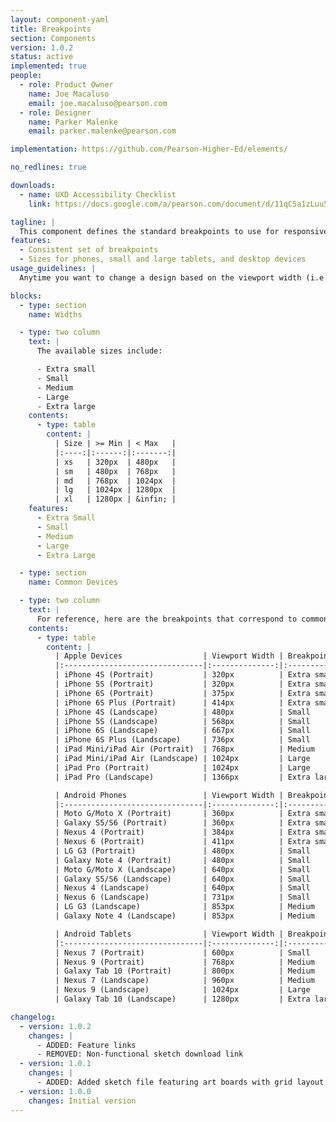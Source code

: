 ```yaml
---
layout: component-yaml
title: Breakpoints
section: Components
version: 1.0.2
status: active
implemented: true
people:
  - role: Product Owner
    name: Joe Macaluso
    email: joe.macaluso@pearson.com
  - role: Designer
    name: Parker Malenke
    email: parker.malenke@pearson.com

implementation: https://github.com/Pearson-Higher-Ed/elements/

no_redlines: true

downloads:
  - name: UXD Accessibility Checklist
    link: https://docs.google.com/a/pearson.com/document/d/11qC5a1zLuu5lreiNUSSX3djjS_KGsZxvg7H5TRyvFeU/edit?usp=sharing

tagline: |
  This component defines the standard breakpoints to use for responsive design.
features:
  - Consistent set of breakpoints
  - Sizes for phones, small and large tablets, and desktop devices
usage_guidelines: |
  Anytime you want to change a design based on the viewport width (i.e. use a media query) use the predefined widths provided by this component.

blocks:
  - type: section
    name: Widths

  - type: two column
    text: |
      The available sizes include:

      - Extra small
      - Small
      - Medium
      - Large
      - Extra large
    contents:
      - type: table
        content: |
          | Size | >= Min | < Max   |
          |:----:|:------:|:-------:|
          | xs   | 320px  | 480px   |
          | sm   | 480px  | 768px   |
          | md   | 768px  | 1024px  |
          | lg   | 1024px | 1280px  |
          | xl   | 1280px | &infin; |
    features:
      - Extra Small
      - Small
      - Medium
      - Large
      - Extra Large

  - type: section
    name: Common Devices

  - type: two column
    text: |
      For reference, here are the breakpoints that correspond to common devices.
    contents:
      - type: table
        content: |
          | Apple Devices                  | Viewport Width | Breakpoint  |
          |:-------------------------------|:--------------:|:-----------:|
          | iPhone 4S (Portrait)           | 320px          | Extra small |
          | iPhone 5S (Portrait)           | 320px          | Extra small |
          | iPhone 6S (Portrait)           | 375px          | Extra small |
          | iPhone 6S Plus (Portrait)      | 414px          | Extra small |
          | iPhone 4S (Landscape)          | 480px          | Small       |
          | iPhone 5S (Landscape)          | 568px          | Small       |
          | iPhone 6S (Landscape)          | 667px          | Small       |
          | iPhone 6S Plus (Landscape)     | 736px          | Small       |
          | iPad Mini/iPad Air (Portrait)  | 768px          | Medium      |
          | iPad Mini/iPad Air (Landscape) | 1024px         | Large       |
          | iPad Pro (Portrait)            | 1024px         | Large       |
          | iPad Pro (Landscape)           | 1366px         | Extra large |

          | Android Phones                 | Viewport Width | Breakpoint  |
          |:-------------------------------|:--------------:|:-----------:|
          | Moto G/Moto X (Portrait)       | 360px          | Extra small |
          | Galaxy S5/S6 (Portrait)        | 360px          | Extra small |
          | Nexus 4 (Portrait)             | 384px          | Extra small |
          | Nexus 6 (Portrait)             | 411px          | Extra small |
          | LG G3 (Portrait)               | 480px          | Small       |
          | Galaxy Note 4 (Portrait)       | 480px          | Small       |
          | Moto G/Moto X (Landscape)      | 640px          | Small       |
          | Galaxy S5/S6 (Landscape)       | 640px          | Small       |
          | Nexus 4 (Landscape)            | 640px          | Small       |
          | Nexus 6 (Landscape)            | 731px          | Small       |
          | LG G3 (Landscape)              | 853px          | Medium      |
          | Galaxy Note 4 (Landscape)      | 853px          | Medium      |

          | Android Tablets                | Viewport Width | Breakpoint  |
          |:-------------------------------|:--------------:|:-----------:|
          | Nexus 7 (Portrait)             | 600px          | Small       |
          | Nexus 9 (Portrait)             | 768px          | Medium      |
          | Galaxy Tab 10 (Portrait)       | 800px          | Medium      |
          | Nexus 7 (Landscape)            | 960px          | Medium      |
          | Nexus 9 (Landscape)            | 1024px         | Large       |
          | Galaxy Tab 10 (Landscape)      | 1280px         | Extra large |

changelog:
  - version: 1.0.2
    changes: |
      - ADDED: Feature links
      - REMOVED: Non-functional sketch download link
  - version: 1.0.1
    changes: |
      - ADDED: Added sketch file featuring art boards with grid layout setup for easier consumption.
  - version: 1.0.0
    changes: Initial version
---
```

